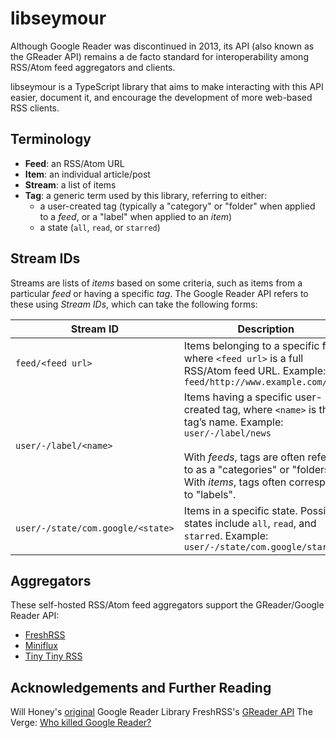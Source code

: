 # libseymour

Although Google Reader was discontinued in 2013, its API (also known as the GReader API) remains a de facto standard for interoperability among RSS/Atom feed aggregators and clients.

libseymour is a TypeScript library that aims to make interacting with this API easier, document it, and encourage the development of more web-based RSS clients.

## Terminology

- **Feed**: an RSS/Atom URL
- **Item**: an individual article/post
- **Stream**: a list of items
- **Tag**: a generic term used by this library, referring to either:
  - a user-created tag (typically a "category" or "folder" when applied to a *feed*, or a "label" when applied to an *item*)
  - a state (`all`, `read`, or `starred`)

## Stream IDs

Streams are lists of *items* based on some criteria, such as items from a particular *feed* or having a specific *tag*. The Google Reader API refers to these using *Stream IDs*, which can take the following forms:

| Stream ID | Description |
|-----------|-------------|
| `feed/<feed url>` | Items belonging to a specific feed, where `<feed url>` is a full RSS/Atom feed URL. Example: `feed/http://www.example.com/feed` |
| `user/-/label/<name>` | Items having a specific user-created tag, where `<name>` is the tag’s name. Example: `user/-/label/news`<br><br>With *feeds*, tags are often referred to as a "categories" or "folders".<br>With *items*, tags often correspond to  "labels". |
| `user/-/state/com.google/<state>` | Items in a specific state. Possible states include `all`, `read`, and `starred`. Example:  `user/-/state/com.google/starred` |

## Aggregators

These self-hosted RSS/Atom feed aggregators support the GReader/Google Reader API:

- [FreshRSS](https://freshrss.org/)
- [Miniflux](https://miniflux.app)
- [Tiny Tiny RSS](https://tt-rss.org)

## Acknowledgements and Further Reading

Will Honey's [original](https://github.com/willhoney7/Google-Reader-Library) Google Reader Library
FreshRSS's [GReader API](https://freshrss.github.io/FreshRSS/en/developers/06_GoogleReader_API.html)
The Verge: [Who killed Google Reader?](https://www.theverge.com/23778253/google-reader-death-2013-rss-social)
